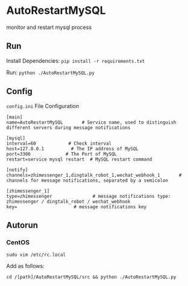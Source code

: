 # AutoRestartMySQL

monitor and restart mysql process

## Run

Install Dependencies: `pip install -r requirements.txt`

Run: `python ./AutoRestartMySQL.py`

## Config

`config.ini` File Configuration

```
[main]
name=AutoRestartMySQL       # Service name, used to distinguish different servers during message notifications

[mysql]
interval=60            # Check interval
host=127.0.0.1          # The IP address of MySQL
port=3306             # The Port of MySQL
restart=service mysql restart  # MySQL restart command

[notify]
channels=zhimessenger_1,dingtalk_robot_1,wechat_webhook_1       # channels for message notifications, separated by a semicolon

[zhimessenger_1]
type=zhimessenger               # message notifications type: zhimessenger / dingtalk_robot / wechat_webhook
key=                     # message notifications key
```

## Autorun

### CentOS

`sudo vim /etc/rc.local `

Add as follows:

`cd /[path]/AutoRestartMySQL/src && python ./AutoRestartMySQL.py`

